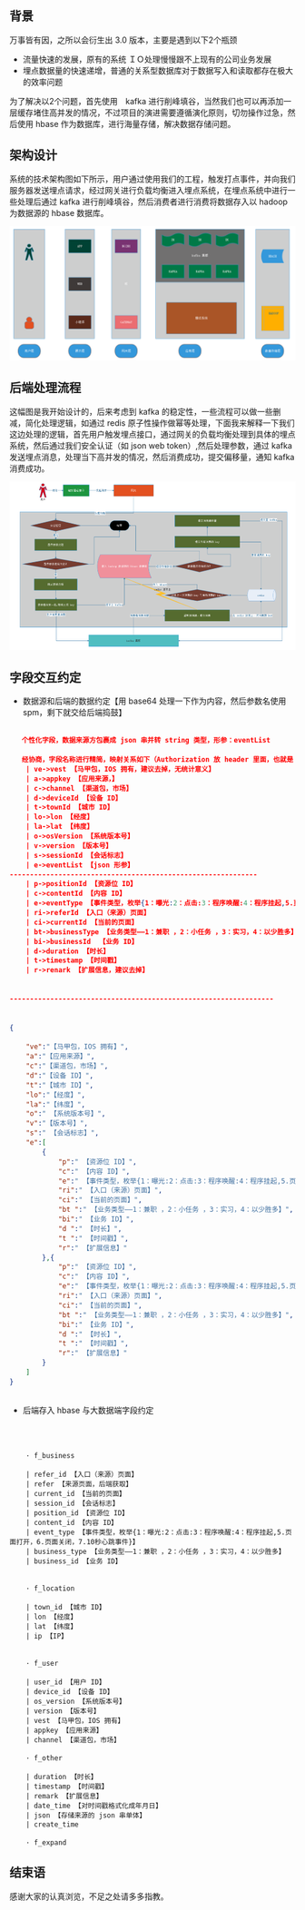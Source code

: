 ## 背景

万事皆有因，之所以会衍生出 3.0 版本，主要是遇到以下2个瓶颈

- 流量快速的发展，原有的系统 ＩＯ处理慢慢跟不上现有的公司业务发展
- 埋点数据量的快速递增，普通的关系型数据库对于数据写入和读取都存在极大的效率问题

为了解决以2个问题，首先使用　kafka 进行削峰填谷，当然我们也可以再添加一层缓存堵住高并发的情况，不过项目的演进需要遵循演化原则，切勿操作过急，然后使用 hbase 作为数据库，进行海量存储，解决数据存储问题。

## 架构设计

系统的技术架构图如下所示，用户通过使用我们的工程，触发打点事件，并向我们服务器发送埋点请求，经过网关进行负载均衡进入埋点系统，在埋点系统中进行一些处理后通过 kafka 进行削峰填谷，然后消费者进行消费将数据存入以 hadoop 为数据源的 hbase 数据库。

![埋点系统架构图](img/pulsar-architecture%20.png)

## 后端处理流程

这幅图是我开始设计的，后来考虑到 kafka 的稳定性，一些流程可以做一些删减，简化处理逻辑，如通过 redis 原子性操作做幂等处理，下面我来解释一下我们这边处理的逻辑，首先用户触发埋点接口，通过网关的负载均衡处理到具体的埋点系统，然后通过我们安全认证（如 json web token）,然后处理参数，通过 kafka 发送埋点消息，处理当下高并发的情况，然后消费成功，提交偏移量，通知 kafka 消费成功。

![埋点后端处理流程图](img/pulsar-flow.png)

## 字段交互约定

- 数据源和后端的数据约定【用 base64 处理一下作为内容，然后参数名使用 spm，剩下就交给后端捣鼓】

```json

   个性化字段，数据来源方包裹成 json 串并转 string 类型，形参：eventList
  
   经协商，字段名称进行精简，映射关系如下（Authorization 放 header 里面，也就是 JWT（json web token）信息）：
    | ve->vest 【马甲包，IOS 拥有，建议去掉，无统计意义】
    | a->appkey 【应用来源，】
    | c->channel 【渠道包，市场】
    | d->deviceId 【设备 ID】
    | t->townId 【城市 ID】
    | lo->lon 【经度】
    | la->lat 【纬度】
    | o->osVersion 【系统版本号】
    | v->version 【版本号】
    | s->sessionId 【会话标志】
    | e->eventList 【json 形参】
-------------------------------------------------------------
    | p->positionId 【资源位 ID】
    | c->contentId 【内容 ID】
    | e->eventType 【事件类型，枚举{1：曝光:2：点击:3：程序唤醒:4：程序挂起,5.页面打开，6.页面关闭，7.10秒心跳事件}】**
    | ri->referId 【入口（来源）页面】
    | ci->currentId 【当前的页面】
    | bt->businessType 【业务类型——1：兼职 ，2：小任务 ，3：实习，4：以少胜多】
    | bi->businessId  【业务 ID】
    | d->duration 【时长】
    | t->timestamp 【时间戳】
    | r->renark 【扩展信息，建议去掉】


-----------------------------------------------------------------


{    

    "ve":"【马甲包，IOS 拥有】",
    "a":"【应用来源】",
    "c":"【渠道包，市场】",
    "d":"【设备 ID】",
    "t":"【城市 ID】",
    "lo":"【经度】",
    "la":"【纬度】",
    "o":" 【系统版本号】",
    "v":"【版本号】",
    "s":" 【会话标志】",
    "e":[
        {
            "p":" 【资源位 ID】",
            "c":" 【内容 ID】",
            "e":" 【事件类型，枚举{1：曝光:2：点击:3：程序唤醒:4：程序挂起,5.页面打开，6.页面关闭，7.10秒心跳事件}】",
            "ri":" 【入口（来源）页面】",
            "ci":" 【当前的页面】",
            "bt ":" 【业务类型——1：兼职 ，2：小任务 ，3：实习，4：以少胜多】",
            "bi":" 【业务 ID】",
            "d ":" 【时长】",
            "t ":" 【时间戳】",
            "r":" 【扩展信息】"
        },{
            "p":" 【资源位 ID】",
            "c":" 【内容 ID】",
            "e":" 【事件类型，枚举{1：曝光:2：点击:3：程序唤醒:4：程序挂起,5.页面打开，6.页面关闭，7.10秒心跳事件}】",
            "ri":" 【入口（来源）页面】",
            "ci":" 【当前的页面】",
            "bt ":" 【业务类型——1：兼职 ，2：小任务 ，3：实习，4：以少胜多】",
            "bi":" 【业务 ID】",
            "d ":" 【时长】",
            "t ":" 【时间戳】",
            "r":" 【扩展信息】"   
        }      
    ]
}



```

- 后端存入 hbase 与大数据端字段约定

```properties

	

    · f_business

	| refer_id 【入口（来源）页面】
	| refer 【来源页面，后端获取】
	| current_id 【当前的页面】
	| session_id 【会话标志】
	| position_id 【资源位 ID】
	| content_id 【内容 ID】
	| event_type 【事件类型，枚举{1：曝光:2：点击:3：程序唤醒:4：程序挂起,5.页面打开，6.页面关闭，7.10秒心跳事件}】
	| business_type 【业务类型——1：兼职 ，2：小任务 ，3：实习，4：以少胜多】
	| business_id 【业务 ID】


    · f_location

	| town_id 【城市 ID】
	| lon 【经度】
	| lat 【纬度】
	| ip 【IP】


    · f_user

	| user_id 【用户 ID】
	| device_id 【设备 ID】
	| os_version 【系统版本号】
	| version 【版本号】
	| vest 【马甲包，IOS 拥有】
	| appkey 【应用来源】
	| channel 【渠道包，市场】

    · f_other

	| duration 【时长】
	| timestamp 【时间戳】
	| remark 【扩展信息】
	| date_time 【对时间戳格式化成年月日】
	| json 【存储来源的 json 串单体】
	| create_time

    · f_expand

```

## 结束语

感谢大家的认真浏览，不足之处请多多指教。
